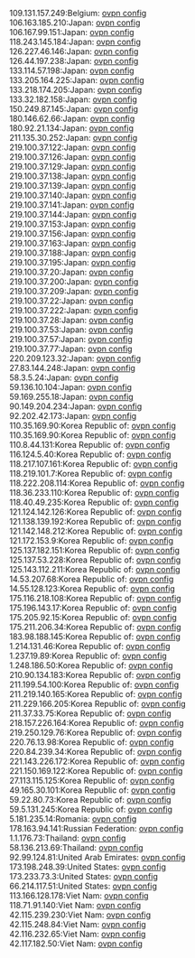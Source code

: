 109.131.157.249:Belgium: [ovpn config](vpn/109_131_157_249.ovpn)  
106.163.185.210:Japan: [ovpn config](vpn/106_163_185_210.ovpn)  
106.167.99.151:Japan: [ovpn config](vpn/106_167_99_151.ovpn)  
118.243.145.184:Japan: [ovpn config](vpn/118_243_145_184.ovpn)  
126.227.46.146:Japan: [ovpn config](vpn/126_227_46_146.ovpn)  
126.44.197.238:Japan: [ovpn config](vpn/126_44_197_238.ovpn)  
133.114.57.198:Japan: [ovpn config](vpn/133_114_57_198.ovpn)  
133.205.164.225:Japan: [ovpn config](vpn/133_205_164_225.ovpn)  
133.218.174.205:Japan: [ovpn config](vpn/133_218_174_205.ovpn)  
133.32.182.158:Japan: [ovpn config](vpn/133_32_182_158.ovpn)  
150.249.87.145:Japan: [ovpn config](vpn/150_249_87_145.ovpn)  
180.146.62.66:Japan: [ovpn config](vpn/180_146_62_66.ovpn)  
180.92.21.134:Japan: [ovpn config](vpn/180_92_21_134.ovpn)  
211.135.30.252:Japan: [ovpn config](vpn/211_135_30_252.ovpn)  
219.100.37.122:Japan: [ovpn config](vpn/219_100_37_122.ovpn)  
219.100.37.126:Japan: [ovpn config](vpn/219_100_37_126.ovpn)  
219.100.37.129:Japan: [ovpn config](vpn/219_100_37_129.ovpn)  
219.100.37.138:Japan: [ovpn config](vpn/219_100_37_138.ovpn)  
219.100.37.139:Japan: [ovpn config](vpn/219_100_37_139.ovpn)  
219.100.37.140:Japan: [ovpn config](vpn/219_100_37_140.ovpn)  
219.100.37.141:Japan: [ovpn config](vpn/219_100_37_141.ovpn)  
219.100.37.144:Japan: [ovpn config](vpn/219_100_37_144.ovpn)  
219.100.37.153:Japan: [ovpn config](vpn/219_100_37_153.ovpn)  
219.100.37.156:Japan: [ovpn config](vpn/219_100_37_156.ovpn)  
219.100.37.163:Japan: [ovpn config](vpn/219_100_37_163.ovpn)  
219.100.37.188:Japan: [ovpn config](vpn/219_100_37_188.ovpn)  
219.100.37.195:Japan: [ovpn config](vpn/219_100_37_195.ovpn)  
219.100.37.20:Japan: [ovpn config](vpn/219_100_37_20.ovpn)  
219.100.37.200:Japan: [ovpn config](vpn/219_100_37_200.ovpn)  
219.100.37.209:Japan: [ovpn config](vpn/219_100_37_209.ovpn)  
219.100.37.22:Japan: [ovpn config](vpn/219_100_37_22.ovpn)  
219.100.37.222:Japan: [ovpn config](vpn/219_100_37_222.ovpn)  
219.100.37.28:Japan: [ovpn config](vpn/219_100_37_28.ovpn)  
219.100.37.53:Japan: [ovpn config](vpn/219_100_37_53.ovpn)  
219.100.37.57:Japan: [ovpn config](vpn/219_100_37_57.ovpn)  
219.100.37.77:Japan: [ovpn config](vpn/219_100_37_77.ovpn)  
220.209.123.32:Japan: [ovpn config](vpn/220_209_123_32.ovpn)  
27.83.144.248:Japan: [ovpn config](vpn/27_83_144_248.ovpn)  
58.3.5.24:Japan: [ovpn config](vpn/58_3_5_24.ovpn)  
59.136.10.104:Japan: [ovpn config](vpn/59_136_10_104.ovpn)  
59.169.255.18:Japan: [ovpn config](vpn/59_169_255_18.ovpn)  
90.149.204.234:Japan: [ovpn config](vpn/90_149_204_234.ovpn)  
92.202.42.173:Japan: [ovpn config](vpn/92_202_42_173.ovpn)  
110.35.169.90:Korea Republic of: [ovpn config](vpn/110_35_169_90.ovpn)  
110.35.169.90:Korea Republic of: [ovpn config](vpn/110_35_169_90.ovpn)  
110.8.44.131:Korea Republic of: [ovpn config](vpn/110_8_44_131.ovpn)  
116.124.5.40:Korea Republic of: [ovpn config](vpn/116_124_5_40.ovpn)  
118.217.107.161:Korea Republic of: [ovpn config](vpn/118_217_107_161.ovpn)  
118.219.101.7:Korea Republic of: [ovpn config](vpn/118_219_101_7.ovpn)  
118.222.208.114:Korea Republic of: [ovpn config](vpn/118_222_208_114.ovpn)  
118.36.233.110:Korea Republic of: [ovpn config](vpn/118_36_233_110.ovpn)  
118.40.49.235:Korea Republic of: [ovpn config](vpn/118_40_49_235.ovpn)  
121.124.142.126:Korea Republic of: [ovpn config](vpn/121_124_142_126.ovpn)  
121.138.139.192:Korea Republic of: [ovpn config](vpn/121_138_139_192.ovpn)  
121.142.148.212:Korea Republic of: [ovpn config](vpn/121_142_148_212.ovpn)  
121.172.153.9:Korea Republic of: [ovpn config](vpn/121_172_153_9.ovpn)  
125.137.182.151:Korea Republic of: [ovpn config](vpn/125_137_182_151.ovpn)  
125.137.53.228:Korea Republic of: [ovpn config](vpn/125_137_53_228.ovpn)  
125.143.112.211:Korea Republic of: [ovpn config](vpn/125_143_112_211.ovpn)  
14.53.207.68:Korea Republic of: [ovpn config](vpn/14_53_207_68.ovpn)  
14.55.128.123:Korea Republic of: [ovpn config](vpn/14_55_128_123.ovpn)  
175.116.218.108:Korea Republic of: [ovpn config](vpn/175_116_218_108.ovpn)  
175.196.143.17:Korea Republic of: [ovpn config](vpn/175_196_143_17.ovpn)  
175.205.92.15:Korea Republic of: [ovpn config](vpn/175_205_92_15.ovpn)  
175.211.206.34:Korea Republic of: [ovpn config](vpn/175_211_206_34.ovpn)  
183.98.188.145:Korea Republic of: [ovpn config](vpn/183_98_188_145.ovpn)  
1.214.131.46:Korea Republic of: [ovpn config](vpn/1_214_131_46.ovpn)  
1.237.19.89:Korea Republic of: [ovpn config](vpn/1_237_19_89.ovpn)  
1.248.186.50:Korea Republic of: [ovpn config](vpn/1_248_186_50.ovpn)  
210.90.134.183:Korea Republic of: [ovpn config](vpn/210_90_134_183.ovpn)  
211.199.54.100:Korea Republic of: [ovpn config](vpn/211_199_54_100.ovpn)  
211.219.140.165:Korea Republic of: [ovpn config](vpn/211_219_140_165.ovpn)  
211.229.166.205:Korea Republic of: [ovpn config](vpn/211_229_166_205.ovpn)  
211.37.33.75:Korea Republic of: [ovpn config](vpn/211_37_33_75.ovpn)  
218.157.226.164:Korea Republic of: [ovpn config](vpn/218_157_226_164.ovpn)  
219.250.129.76:Korea Republic of: [ovpn config](vpn/219_250_129_76.ovpn)  
220.76.13.98:Korea Republic of: [ovpn config](vpn/220_76_13_98.ovpn)  
220.84.239.34:Korea Republic of: [ovpn config](vpn/220_84_239_34.ovpn)  
221.143.226.172:Korea Republic of: [ovpn config](vpn/221_143_226_172.ovpn)  
221.150.169.122:Korea Republic of: [ovpn config](vpn/221_150_169_122.ovpn)  
27.113.115.125:Korea Republic of: [ovpn config](vpn/27_113_115_125.ovpn)  
49.165.30.101:Korea Republic of: [ovpn config](vpn/49_165_30_101.ovpn)  
59.22.80.73:Korea Republic of: [ovpn config](vpn/59_22_80_73.ovpn)  
59.5.131.245:Korea Republic of: [ovpn config](vpn/59_5_131_245.ovpn)  
5.181.235.14:Romania: [ovpn config](vpn/5_181_235_14.ovpn)  
178.163.94.141:Russian Federation: [ovpn config](vpn/178_163_94_141.ovpn)  
1.1.176.73:Thailand: [ovpn config](vpn/1_1_176_73.ovpn)  
58.136.213.69:Thailand: [ovpn config](vpn/58_136_213_69.ovpn)  
92.99.124.81:United Arab Emirates: [ovpn config](vpn/92_99_124_81.ovpn)  
173.198.248.39:United States: [ovpn config](vpn/173_198_248_39.ovpn)  
173.233.73.3:United States: [ovpn config](vpn/173_233_73_3.ovpn)  
66.214.117.51:United States: [ovpn config](vpn/66_214_117_51.ovpn)  
113.166.128.178:Viet Nam: [ovpn config](vpn/113_166_128_178.ovpn)  
118.71.91.140:Viet Nam: [ovpn config](vpn/118_71_91_140.ovpn)  
42.115.239.230:Viet Nam: [ovpn config](vpn/42_115_239_230.ovpn)  
42.115.248.84:Viet Nam: [ovpn config](vpn/42_115_248_84.ovpn)  
42.116.232.65:Viet Nam: [ovpn config](vpn/42_116_232_65.ovpn)  
42.117.182.50:Viet Nam: [ovpn config](vpn/42_117_182_50.ovpn)  

